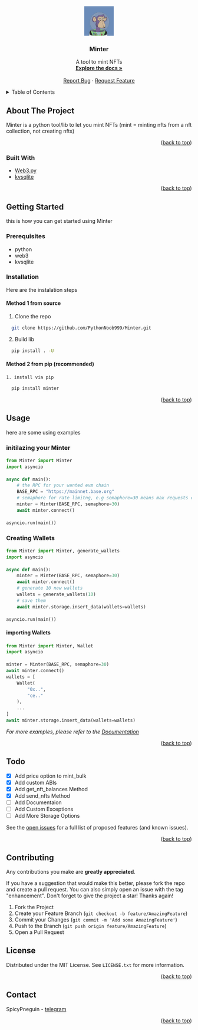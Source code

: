 <!-- Improved compatibility of back to top link: See: https://github.com/othneildrew/Best-README-Template/pull/73 -->
<a id="readme-top"></a>
<!--
*** Thanks for checking out the Best-README-Template. If you have a suggestion
*** that would make this better, please fork the repo and create a pull request
*** or simply open an issue with the tag "enhancement".
*** Don't forget to give the project a star!
*** Thanks again! Now go create something AMAZING! :D
-->



<!-- PROJECT SHIELDS -->
<!--
*** I'm using markdown "reference style" links for readability.
*** Reference links are enclosed in brackets [ ] instead of parentheses ( ).
*** See the bottom of this document for the declaration of the reference variables
*** for contributors-url, forks-url, etc. This is an optional, concise syntax you may use.
*** https://www.markdownguide.org/basic-syntax/#reference-style-links
-->


<!-- PROJECT LOGO -->
<br />
<div align="center">
  <a href="https://github.com/PythonNoob999/Minter">
    <img src="images/nft.jpg" alt="Logo" width="80" height="80">
  </a>

  <h3 align="center">Minter</h3>

  <p align="center">
    A tool to mint NFTs
    <br />
    <a href="https://github.com/PythonNoob999/Minter"><strong>Explore the docs »</strong></a>
    <br />
    <br />
    <a href="https://github.com/PythonNoob999/Minter/issues/new?labels=bug&template=bug-report---.md">Report Bug</a>
    ·
    <a href="https://github.com/PythonNoob999/Minter/issues/new?labels=enhancement&template=feature-request---.md">Request Feature</a>
  </p>
</div>



<!-- TABLE OF CONTENTS -->
<details>
  <summary>Table of Contents</summary>
  <ol>
    <li>
      <a href="#about-the-project">About The Project</a>
      <ul>
        <li><a href="#built-with">Built With</a></li>
      </ul>
    </li>
    <li>
      <a href="#getting-started">Getting Started</a>
      <ul>
        <li><a href="#prerequisites">Prerequisites</a></li>
        <li><a href="#installation">Installation</a></li>
      </ul>
    </li>
    <li><a href="#usage">Usage</a></li>
    <li><a href="#roadmap">Roadmap</a></li>
    <li><a href="#contributing">Contributing</a></li>
    <li><a href="#license">License</a></li>
    <li><a href="#contact">Contact</a></li>
    <li><a href="#acknowledgments">Acknowledgments</a></li>
  </ol>
</details>



<!-- ABOUT THE PROJECT -->
## About The Project

Minter is a python tool/lib to let you mint NFTs (mint = minting nfts from a nft collection, not creating nfts)

<p align="right">(<a href="#readme-top">back to top</a>)</p>



### Built With

* [Web3.py](https://github.com/ethereum/web3.py)
* [kvsqlite](https://github.com/AYMENJD/Kvsqlite)

<p align="right">(<a href="#readme-top">back to top</a>)</p>



<!-- GETTING STARTED -->
## Getting Started

this is how you can get started using Minter

### Prerequisites

* python
* web3
* kvsqlite

### Installation

Here are the instalation steps

#### Method 1 from source
  1. Clone the repo
  ```sh
    git clone https://github.com/PythonNoob999/Minter.git
  ```
  2. Build lib
  ```sh
    pip install . -U
  ```

#### Method 2 from pip (recommended)
    1. install via pip
  ```sh
    pip install minter
  ```

<p align="right">(<a href="#readme-top">back to top</a>)</p>



<!-- USAGE EXAMPLES -->
## Usage

here are some using examples


### initilazing your Minter
```python
from Minter import Minter
import asyncio

async def main():
    # the RPC for your wanted evm chain
    BASE_RPC = "https://mainnet.base.org"
    # semaphore for rate limitng, e.g semaphore=30 means max requests can be handeld per time is 30
    minter = Minter(BASE_RPC, semaphore=30)
    await minter.connect()

asyncio.run(main())
```

### Creating Wallets
```python
from Minter import Minter, generate_wallets
import asyncio

async def main():
    minter = Minter(BASE_RPC, semaphore=30)
    await minter.connect()
    # generate 10 new wallets
    wallets = generate_wallets(10)
    # save them
    await minter.storage.insert_data(wallets=wallets)

asyncio.run(main())
```

#### importing Wallets
```python
from Minter import Minter, Wallet
import asyncio

minter = Minter(BASE_RPC, semaphore=30)
await minter.connect()
wallets = [
    Wallet(
        "0x..",
        "ce.."
    ),
    ...
]
await minter.storage.insert_data(wallets=wallets)
```

_For more examples, please refer to the [Documentation](https://github.com/PythonNoob999/Minter/tree/main/examples)_

<p align="right">(<a href="#readme-top">back to top</a>)</p>



<!-- ROADMAP -->
## Todo
- [X] Add price option to mint_bulk
- [X] Add custom ABIs
- [X] Add get_nft_balances Method
- [X] Add send_nfts Method
- [ ] Add Documentaion
- [ ] Add Custom Exceptions
- [ ] Add More Storage Options

See the [open issues](https://github.com/PythonNoob999/Minter/issues) for a full list of proposed features (and known issues).

<p align="right">(<a href="#readme-top">back to top</a>)</p>



<!-- CONTRIBUTING -->
## Contributing

Any contributions you make are **greatly appreciated**.

If you have a suggestion that would make this better, please fork the repo and create a pull request. You can also simply open an issue with the tag "enhancement".
Don't forget to give the project a star! Thanks again!

1. Fork the Project
2. Create your Feature Branch (`git checkout -b feature/AmazingFeature`)
3. Commit your Changes (`git commit -m 'Add some AmazingFeature'`)
4. Push to the Branch (`git push origin feature/AmazingFeature`)
5. Open a Pull Request


<!-- LICENSE -->
## License

Distributed under the MIT License. See `LICENSE.txt` for more information.

<p align="right">(<a href="#readme-top">back to top</a>)</p>



<!-- CONTACT -->
## Contact

SpicyPneguin - [telegram](https://t.me/kerolis55463)

<p align="right">(<a href="#readme-top">back to top</a>)</p>
